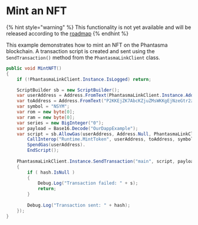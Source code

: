 # Mint an NFT

{% hint style="warning" %}
This functionality is not yet available and will be released according to the [roadmap](https://phantasma.info/blockchain#roadmap)
{% endhint %}

This example demonstrates how to mint an NFT on the Phantasma blockchain. A transaction script is created and sent using the `SendTransaction()` method from the `PhantasmaLinkClient` class.

```csharp
public void MintNFT()
{
    if (!PhantasmaLinkClient.Instance.IsLogged) return;

    ScriptBuilder sb = new ScriptBuilder();
    var userAddress = Address.FromText(PhantasmaLinkClient.Instance.Address);
    var toAddress = Address.FromText("P2KKEjZK7AbcKZjuZMsWKKgEjNzeGtr2zBiV7qYJHxNXvUa");
    var symbol = "NSYM";
    var rom = new byte[0];
    var ram = new byte[0];
    var series = new BigInteger("0");
    var payload = Base16.Decode("OurDappExample");
    var script = sb.AllowGas(userAddress, Address.Null, PhantasmaLinkClient.Instance.GasPrice, PhantasmaLinkClient.Instance.GasLimit ).
        CallInterop("Runtime.MintToken", userAddress, toAddress, symbol, rom, ram, series).
        SpendGas(userAddress).
        EndScript();
    
    PhantasmaLinkClient.Instance.SendTransaction("main", script, payload, (hash, s) =>
    {
        if ( hash.IsNull )
        {
            Debug.Log("Transaction failed: " + s);
            return;
        }
        
        Debug.Log("Transaction sent: " + hash);
    });
}
```
